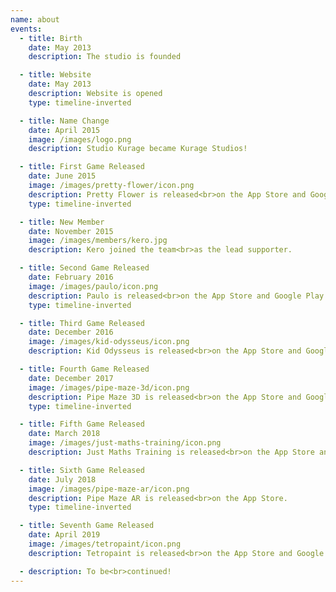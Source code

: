 ```yaml
---
name: about
events:
  - title: Birth
    date: May 2013
    description: The studio is founded

  - title: Website
    date: May 2013
    description: Website is opened
    type: timeline-inverted

  - title: Name Change
    date: April 2015
    image: /images/logo.png
    description: Studio Kurage became Kurage Studios!

  - title: First Game Released
    date: June 2015
    image: /images/pretty-flower/icon.png
    description: Pretty Flower is released<br>on the App Store and Google Play
    type: timeline-inverted

  - title: New Member
    date: November 2015
    image: /images/members/kero.jpg
    description: Kero joined the team<br>as the lead supporter.

  - title: Second Game Released
    date: February 2016
    image: /images/paulo/icon.png
    description: Paulo is released<br>on the App Store and Google Play
    type: timeline-inverted

  - title: Third Game Released
    date: December 2016
    image: /images/kid-odysseus/icon.png
    description: Kid Odysseus is released<br>on the App Store and Google Play.

  - title: Fourth Game Released
    date: December 2017
    image: /images/pipe-maze-3d/icon.png
    description: Pipe Maze 3D is released<br>on the App Store and Google Play.
    type: timeline-inverted

  - title: Fifth Game Released
    date: March 2018
    image: /images/just-maths-training/icon.png
    description: Just Maths Training is released<br>on the App Store and Google Play.

  - title: Sixth Game Released
    date: July 2018
    image: /images/pipe-maze-ar/icon.png
    description: Pipe Maze AR is released<br>on the App Store.
    type: timeline-inverted

  - title: Seventh Game Released
    date: April 2019
    image: /images/tetropaint/icon.png
    description: Tetropaint is released<br>on the App Store and Google Play.

  - description: To be<br>continued!
---
```

